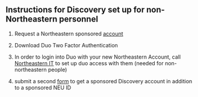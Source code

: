 ## Instructions for Discovery set up for non-Northeastern personnel

1) Request a Northeastern sponsored [account](https://research.northeastern.edu/nu-res/request-nu-sponsored-account/)

2) Download Duo Two Factor Authentication 

3) In order to login into Duo with your new Northeastern Account, call [Northeastern IT](https://its.northeastern.edu/support/) to set up duo access with them (needed for non-northeastern people)

4) submit a second [form](https://rc-docs.northeastern.edu/en/latest/get_started/get_access.html) to get a sponsored Discovery account in addition to a sponsored NEU ID

